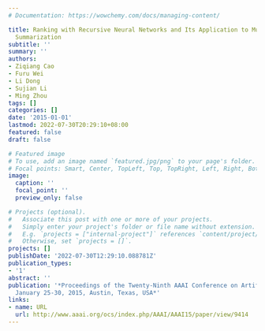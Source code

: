 ```yaml
---
# Documentation: https://wowchemy.com/docs/managing-content/

title: Ranking with Recursive Neural Networks and Its Application to Multi-Document
  Summarization
subtitle: ''
summary: ''
authors:
- Ziqiang Cao
- Furu Wei
- Li Dong
- Sujian Li
- Ming Zhou
tags: []
categories: []
date: '2015-01-01'
lastmod: 2022-07-30T20:29:10+08:00
featured: false
draft: false

# Featured image
# To use, add an image named `featured.jpg/png` to your page's folder.
# Focal points: Smart, Center, TopLeft, Top, TopRight, Left, Right, BottomLeft, Bottom, BottomRight.
image:
  caption: ''
  focal_point: ''
  preview_only: false

# Projects (optional).
#   Associate this post with one or more of your projects.
#   Simply enter your project's folder or file name without extension.
#   E.g. `projects = ["internal-project"]` references `content/project/deep-learning/index.md`.
#   Otherwise, set `projects = []`.
projects: []
publishDate: '2022-07-30T12:29:10.088781Z'
publication_types:
- '1'
abstract: ''
publication: '*Proceedings of the Twenty-Ninth AAAI Conference on Artificial Intelligence,
  January 25-30, 2015, Austin, Texas, USA*'
links:
- name: URL
  url: http://www.aaai.org/ocs/index.php/AAAI/AAAI15/paper/view/9414
---
```

